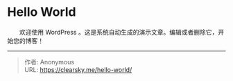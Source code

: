 # Hello World


　　欢迎使用 WordPress 。这是系统自动生成的演示文章。编辑或者删除它，开始您的博客！

---

> 作者: Anonymous  
> URL: https://clearsky.me/hello-world/  

